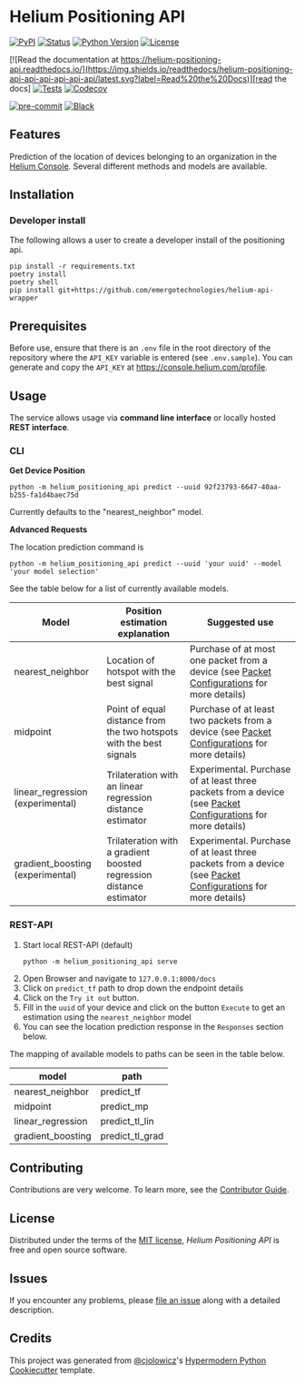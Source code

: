# Helium Positioning API

[![PyPI](https://img.shields.io/pypi/v/helium-positioning-api.svg)][pypi_]
[![Status](https://img.shields.io/pypi/status/helium-positioning-api.svg)][status]
[![Python Version](https://img.shields.io/pypi/pyversions/helium-positioning-api)][python version]
[![License](https://img.shields.io/pypi/l/helium-positioning-api)][license]

[![Read the documentation at https://helium-positioning-api.readthedocs.io/](https://img.shields.io/readthedocs/helium-positioning-api-api-api-api-api-api/latest.svg?label=Read%20the%20Docs)][read the docs]
[![Tests](https://github.com/emergotechnologies/helium-positioning-api/workflows/Tests/badge.svg)][tests]
[![Codecov](https://codecov.io/gh/emergotechnologies/helium-positioning-api/branch/main/graph/badge.svg)][codecov]

[![pre-commit](https://img.shields.io/badge/pre--commit-enabled-brightgreen?logo=pre-commit&logoColor=white)][pre-commit]
[![Black](https://img.shields.io/badge/code%20style-black-000000.svg)][black]

[pypi_]: https://pypi.org/project/helium-positioning-api/
[status]: https://pypi.org/project/helium-positioning-api/
[python version]: https://pypi.org/project/helium-positioning-api
[read the docs]: https://helium-positioning-api.readthedocs.io/
[tests]: https://github.com/emergotechnologies/helium-positioning-api/actions?workflow=Tests
[codecov]: https://app.codecov.io/gh/emergotechnologies/helium-positioning-api
[pre-commit]: https://github.com/pre-commit/pre-commit
[black]: https://github.com/psf/black

## Features

Prediction of the location of devices belonging to an organization in the [Helium Console](https://console.helium.com/). 
Several different methods and models are available.

## Installation

### Developer install

The following allows a user to create a developer install of the positioning api.

```console
pip install -r requirements.txt
poetry install
poetry shell
pip install git+https://github.com/emergotechnologies/helium-api-wrapper
```

## Prerequisites

Before use, ensure that there is an `.env` file in the root directory of the repository where the `API_KEY` variable is entered (see `.env.sample`). You can generate and copy the `API_KEY` at https://console.helium.com/profile.

## Usage

The service allows usage via **command line interface** or locally hosted **REST interface**.

### CLI

**Get Device Position**

```
python -m helium_positioning_api predict --uuid 92f23793-6647-40aa-b255-fa1d4baec75d
```

Currently defaults to the "nearest_neighbor" model.

**Advanced Requests**

The location prediction command is

```
python -m helium_positioning_api predict --uuid 'your uuid' --model 'your model selection'
```

See the table below for a list of currently available models.

| **Model**                         | **Position estimation explanation**                                 | **Suggested use**                                                                                                                                                             |
| --------------------------------- | ------------------------------------------------------------------- | ----------------------------------------------------------------------------------------------------------------------------------------------------------------------------- |
| nearest_neighbor                  | Location of hotspot with the best signal                            | Purchase of at most one packet from a device (see [Packet Configurations](https://docs.helium.com/use-the-network/console/multi-packets/) for more details)                   |
| midpoint                          | Point of equal distance from the two hotspots with the best signals | Purchase of at least two packets from a device (see [Packet Configurations](https://docs.helium.com/use-the-network/console/multi-packets/) for more details)                 |
| linear_regression (experimental)  | Trilateration with an linear regression distance estimator          | Experimental. Purchase of at least three packets from a device (see [Packet Configurations](https://docs.helium.com/use-the-network/console/multi-packets/) for more details) |
| gradient_boosting (experimental)  | Trilateration with a gradient boosted regression distance estimator | Experimental. Purchase of at least three packets from a device (see [Packet Configurations](https://docs.helium.com/use-the-network/console/multi-packets/) for more details) |

### REST-API

1. Start local REST-API (default)
   ```
   python -m helium_positioning_api serve
   ```
2. Open Browser and navigate to `127.0.0.1:8000/docs`
3. Click on `predict_tf` path to drop down the endpoint details
4. Click on the `Try it out` button.
5. Fill in the `uuid` of your device and click on the button `Execute` to get an estimation using the `nearest_neighbor` model
6. You can see the location prediction response in the `Responses` section below.

The mapping of available models to paths can be seen in the table below.

| **model**         | **path**                                                            |
| ----------------- | ------------------------------------------------------------------- |
| nearest_neighbor  | predict_tf                                                          |
| midpoint          | predict_mp                                                          |
| linear_regression | predict_tl_lin                                                      |
| gradient_boosting | predict_tl_grad                                                     |

## Contributing

Contributions are very welcome.
To learn more, see the [Contributor Guide].

## License

Distributed under the terms of the [MIT license][license],
_Helium Positioning API_ is free and open source software.

## Issues

If you encounter any problems,
please [file an issue] along with a detailed description.

## Credits

This project was generated from [@cjolowicz]'s [Hypermodern Python Cookiecutter] template.

[@cjolowicz]: https://github.com/cjolowicz
[pypi]: https://pypi.org/
[hypermodern python cookiecutter]: https://github.com/cjolowicz/cookiecutter-hypermodern-python
[file an issue]: https://github.com/emergotechnologies/helium-positioning-api/issues
[pip]: https://pip.pypa.io/

<!-- github-only -->

[license]: https://github.com/emergotechnologies/helium-positioning-api/blob/main/LICENSE
[contributor guide]: https://github.com/emergotechnologies/helium-positioning-api/blob/main/CONTRIBUTING.md
[command-line reference]: https://helium-positioning-api.readthedocs.io/en/latest/usage.html
